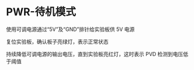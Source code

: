 # PWR-待机模式

使用可调电源通过“5V”及“GND”排针给实验板供 5V 电源

复位实验板，确认板子亮绿灯，表示正常状态

持续降低可调电源的输出电压，直到实验板亮红灯，这时表示 PVD 检测到电压低于阈值

